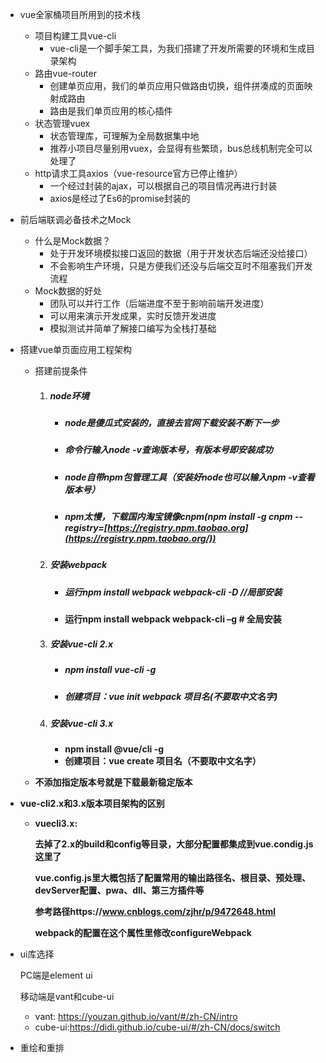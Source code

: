 * vue全家桶项目所用到的技术栈

  * 项目构建工具vue-cli
    * vue-cli是一个脚手架工具，为我们搭建了开发所需要的环境和生成目录架构
  * 路由vue-router
    * 创建单页应用，我们的单页应用只做路由切换，组件拼凑成的页面映射成路由
    * 路由是我们单页应用的核心插件
  * 状态管理vuex
    * 状态管理库，可理解为全局数据集中地
    * 推荐小项目尽量别用vuex，会显得有些繁琐，bus总线机制完全可以处理了
  * http请求工具axios（vue-resource官方已停止维护）
    * 一个经过封装的ajax，可以根据自己的项目情况再进行封装
    * axios是经过了Es6的promise封装的

* 前后端联调必备技术之Mock

  * 什么是Mock数据？
    * 处于开发环境模拟接口返回的数据（用于开发状态后端还没给接口）
    * 不会影响生产环境，只是方便我们还没与后端交互时不阻塞我们开发流程
  * Mock数据的好处
    * 团队可以并行工作（后端进度不至于影响前端开发进度）
    * 可以用来演示开发成果，实时反馈开发进度
    * 模拟测试并简单了解接口编写为全栈打基础

* 搭建vue单页面应用工程架构

  * 搭建前提条件

    1. ##### node环境

       - ##### node是傻瓜式安装的，直接去官网下载安装不断下一步

       - ##### 命令行输入node -v查询版本号，有版本号即安装成功

       - ##### node自带npm包管理工具（安装好node也可以输入npm -v查看版本号）

       - ##### npm太慢，下载国内淘宝镜像cnpm(npm install -g cnpm --registry=[https://registry.npm.taobao.org](https://registry.npm.taobao.org/))

    2. ##### 安装webpack

       - ##### 运行npm install webpack webpack-cli -D //局部安装

       - **运行npm install webpack webpack-cli –g # 全局安装**

    3. ##### 安装vue-cli 2.x

       - ##### npm install vue-cli -g

       - ##### 创建项目：vue init webpack 项目名(不要取中文名字)

    4. ##### 安装vue-cli 3.x

       - **npm install @vue/cli -g**
       - **创建项目：vue create 项目名（不要取中文名字）**

  * **不添加指定版本号就是下载最新稳定版本**

* **vue-cli2.x和3.x版本项目架构的区别**

  * **vuecli3.x:**

    **去掉了2.x的build和config等目录，大部分配置都集成到vue.condig.js这里了**

    **vue.config.js里大概包括了配置常用的输出路径名、根目录、预处理、devServer配置、pwa、dll、第三方插件等**

    **参考路径https://www.cnblogs.com/zjhr/p/9472648.html**

    **webpack的配置在这个属性里修改configureWebpack**

* ui库选择

  PC端是element ui

  移动端是vant和cube-ui

  * vant: https://youzan.github.io/vant/#/zh-CN/intro
  * cube-ui:https://didi.github.io/cube-ui/#/zh-CN/docs/switch

* 重绘和重排